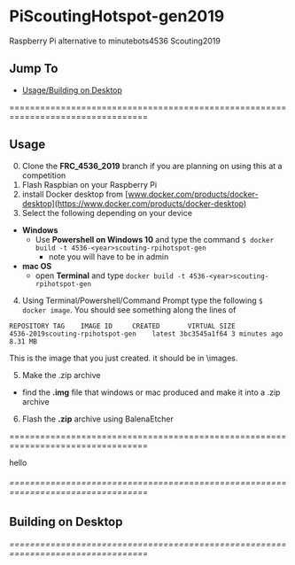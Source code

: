 # PiScoutingHotspot-gen2019
Raspberry Pi alternative to minutebots4536 Scouting2019

## Jump To
- [Usage/Building on Desktop](/README.md#usage)

=================================================================================
## Usage
0. Clone the **FRC_4536_2019** branch if you are planning on using this at a competition
1. Flash Raspbian on your Raspberry Pi
2. install Docker desktop from [www.docker.com/products/docker-desktop](https://www.docker.com/products/docker-desktop)
3. Select the following depending on your device
  - **Windows**   
    - Use **Powershell on Windows 10** and type the command `$ docker build -t 4536-<year>scouting-rpihotspot-gen`
      - note you will have to be in admin
  - **mac OS**
    - open **Terminal** and type `docker build -t 4536-<year>scouting-rpihotspot-gen`
4. Using Terminal/Powershell/Command Prompt type the following `$ docker image`. You should see something along the lines of 
```
REPOSITORY TAG    IMAGE ID     CREATED       VIRTUAL SIZE
4536-2019scouting-rpihotspot-gen    latest 3bc3545a1f64 3 minutes ago 8.31 MB
```
This is the image that you just created. it should be in \images.

5. Make the .zip archive
  - find the **.img** file that windows or mac produced and make it into a .zip archive
6. Flash the **.zip** archive using BalenaEtcher

=================================================================================

hello

###### =================================================================================

## Building on Desktop

###### =================================================================================
